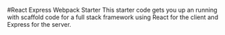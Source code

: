 #React Express Webpack Starter
This starter code gets you up an running with scaffold code for a full stack framework using React for the client and Express for the server.